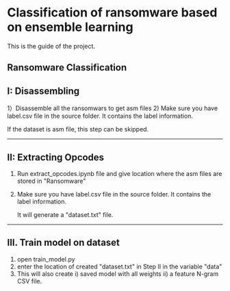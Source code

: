 # Classification of ransomware based on ensemble learning
This is the guide of the project.

Ransomware Classification
--------------------------------------------------
I: Disassembling
--------------------------------------------------
1）Disassemble all the ransomwars to get asm files
2) Make sure you have label.csv file in the source folder. It contains the label information.

If the dataset is asm file, this step can be skipped.

--------------------------------------------------
II: Extracting Opcodes
--------------------------------------------------
1) Run extract_opcodes.ipynb file and give location where the asm files are stored in "Ransomware"
2) Make sure you have label.csv file in the source folder. It contains the label information.
	
	It will generate a "dataset.txt" file.

--------------------------------------------------
III. Train model on dataset
--------------------------------------------------
1) open train_model.py
2) enter the location of created "dataset.txt" in Step II in the variable "data"
3) This will also create 
	i) saved model with all weights
	ii) a feature N-gram CSV file.
